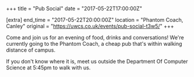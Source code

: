 +++
title = "Pub Social"
date = "2017-05-22T17:00:00Z"

[extra]
end_time = "2017-05-22T20:00:00Z"
location = "Phantom Coach, Canley"
original = "https://uwcs.co.uk/events/pub-social-t3w5/"
+++

Come and join us for an evening of food, drinks and conversations\! We're currently going to the Phantom Coach, a cheap pub that's within walking distance of campus.

If you don't know where it is, meet us outside the Department Of Computer Science at 5:45pm to walk with us.

